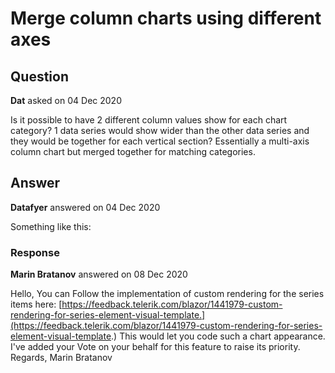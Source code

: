 # Merge column charts using different axes

## Question

**Dat** asked on 04 Dec 2020

Is it possible to have 2 different column values show for each chart category? 1 data series would show wider than the other data series and they would be together for each vertical section? Essentially a multi-axis column chart but merged together for matching categories.

## Answer

**Datafyer** answered on 04 Dec 2020

Something like this:

### Response

**Marin Bratanov** answered on 08 Dec 2020

Hello, You can Follow the implementation of custom rendering for the series items here: [https://feedback.telerik.com/blazor/1441979-custom-rendering-for-series-element-visual-template.](https://feedback.telerik.com/blazor/1441979-custom-rendering-for-series-element-visual-template.) This would let you code such a chart appearance. I've added your Vote on your behalf for this feature to raise its priority. Regards, Marin Bratanov
